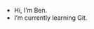 - Hi, I’m Ben.
- I’m currently learning Git.

<!---
AdStellae/AdStellae is a ✨ special ✨ repository because its `README.md` (this file) appears on your GitHub profile.
You can click the Preview link to take a look at your changes.
--->
